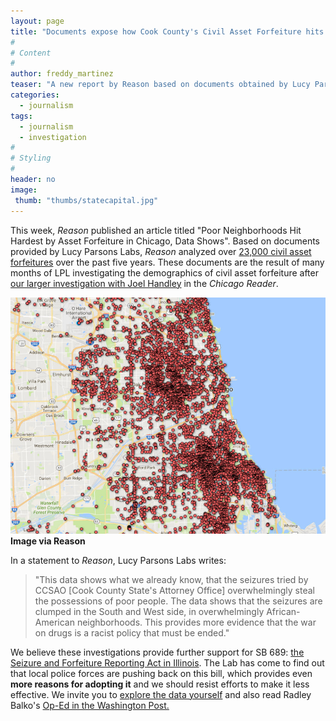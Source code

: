 ```yaml
---
layout: page
title: "Documents expose how Cook County's Civil Asset Forfeiture hits the poor the hardest"
#
# Content
#
author: freddy_martinez
teaser: "A new report by Reason based on documents obtained by Lucy Parsons Labs shows that civil asset forfeiture primarily targets the poor. Our documents are an archive directly from the State's Attorney's office which include all money seized with amounts, their exact GPS location, as well as cars, electronics and miscellaneous amounts seized. It is a follow-up on a previous investigation by Lucy Parsons Labs, Joel Handley and the Chicago Reader."
categories:
  - journalism
tags:
  - journalism
  - investigation
#
# Styling
#
header: no
image:
 thumb: "thumbs/statecapital.jpg"
---
```


This week, *Reason* published an article titled "Poor Neighborhoods Hit Hardest by Asset Forfeiture in Chicago, Data Shows". Based on documents provided by Lucy Parsons Labs, *Reason* analyzed over [23,000 civil asset forfeitures](http://reason.com/blog/2017/06/13/poor-neighborhoods-hit-hardest-by-asset) over the past five years. These documents are the result of many months of LPL investigating the demographics of civil asset forfeiture after [our larger investigation with Joel Handley](https://www.chicagoreader.com/chicago/police-department-civil-forfeiture-investigation/Content?oid=23728922) in the *Chicago Reader*.  

![Seizures](/images/blogimages/forfeiture-map856.jpg)
**Image via Reason**

In a statement to *Reason*, Lucy Parsons Labs writes:

<blockquote>
"This data shows what we already know, that the seizures tried by CCSAO [Cook County State's Attorney Office] overwhelmingly steal the possessions of poor people. The data shows that the seizures are clumped in the South and West side, in overwhelmingly African-American neighborhoods. This provides more evidence that the war on drugs is a racist policy that must be ended."
</blockquote>

We believe these investigations provide further support for SB 689: [the Seizure and Forfeiture Reporting Act in Illinois](/legislation/Seizure-And-Forfeiture-Act/). The Lab has come to find out that local police forces are pushing back on this bill, which provides even **more reasons for adopting it** and we should resist efforts to make it less effective. We invite you to [explore the data yourself](https://github.com/lucyparsons/1505-documents/tree/master/CCSAO/CCSAO%20Seizure%20Data) and also read Radley Balko's [Op-Ed in the Washington Post.](https://www.washingtonpost.com/news/the-watch/wp/2017/06/13/chicago-civil-asset-forfeiture-hits-poor-people-the-hardest/) 
